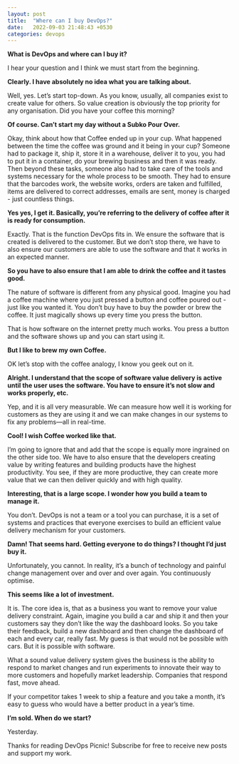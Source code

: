```yaml
---
layout: post
title:  "Where can I buy DevOps?"
date:   2022-09-03 21:48:43 +0530
categories: devops
---
```

**What is DevOps and where can I buy it?**

I hear your question and I think we must start from the beginning.

**Clearly. I have absolutely no idea what you are talking about.**

Well, yes. Let’s start top-down. As you know, usually, all companies exist to create value for others. So value creation is obviously the top priority for any organisation. Did you have your coffee this morning?

**Of course. Can’t start my day without a Subko Pour Over.**

Okay, think about how that Coffee ended up in your cup. What happened between the time the coffee was ground and it being in your cup? Someone had to package it, ship it, store it in a warehouse, deliver it to you, you had to put it in a container, do your brewing business and then it was ready. Then beyond these tasks, someone also had to take care of the tools and systems necessary for the whole process to be smooth. They had to ensure that the barcodes work, the website works, orders are taken and fulfilled, items are delivered to correct addresses, emails are sent, money is charged - just countless things.

**Yes yes, I get it. Basically, you’re referring to the delivery of coffee after it is ready for consumption.**

Exactly. That is the function DevOps fits in. We ensure the software that is created is delivered to the customer. But we don’t stop there, we have to also ensure our customers are able to use the software and that it works in an expected manner.

**So you have to also ensure that I am able to drink the coffee and it tastes good.**

The nature of software is different from any physical good. Imagine you had a coffee machine where you just pressed a button and coffee poured out - just like you wanted it. You don’t buy have to buy the powder or brew the coffee. It just magically shows up every time you press the button.

That is how software on the internet pretty much works. You press a button and the software shows up and you can start using it.

**But I like to brew my own Coffee.**

OK let’s stop with the coffee analogy, I know you geek out on it.

**Alright. I understand that the scope of software value delivery is active until the user uses the software. You have to ensure it’s not slow and works properly, etc.**

Yep, and it is all very measurable. We can measure how well it is working for customers as they are using it and we can make changes in our systems to fix any problems—all in real-time.

**Cool! I wish Coffee worked like that.**

I’m going to ignore that and add that the scope is equally more ingrained on the other side too. We have to also ensure that the developers creating value by writing features and building products have the highest productivity. You see, if they are more productive, they can create more value that we can then deliver quickly and with high quality.

**Interesting, that is a large scope. I wonder how you build a team to manage it.**

You don’t. DevOps is not a team or a tool you can purchase, it is a set of systems and practices that everyone exercises to build an efficient value delivery mechanism for your customers.

**Damn! That seems hard. Getting everyone to do things? I thought I’d just buy it.**

Unfortunately, you cannot. In reality, it’s a bunch of technology and painful change management over and over and over again. You continuously optimise.

**This seems like a lot of investment.**

It is. The core idea is, that as a business you want to remove your value delivery constraint. Again, imagine you build a car and ship it and then your customers say they don’t like the way the dashboard looks. So you take their feedback, build a new dashboard and then change the dashboard of each and every car, really fast. My guess is that would not be possible with cars. But it is possible with software.

What a sound value delivery system gives the business is the ability to respond to market changes and run experiments to innovate their way to more customers and hopefully market leadership. Companies that respond fast, move ahead.

If your competitor takes 1 week to ship a feature and you take a month, it’s easy to guess who would have a better product in a year’s time.

**I’m sold. When do we start?**

Yesterday.

Thanks for reading DevOps Picnic! Subscribe for free to receive new posts and support my work.